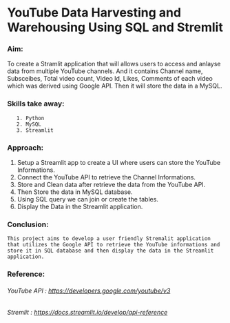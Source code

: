 #  YouTube Data Harvesting and Warehousing Using SQL and Stremlit

### Aim: 
  To create a Stramlit application that will allows users to access and anlayse data from multiple YouTube channels. And it contains Channel name, Subsceibes, Total video count, Video Id, Likes, Comments of each video which was derived using Google API. Then it will store the data in a MySQL.
### Skills take away:
       1. Python 
       2. MySQL 
       3. Streamlit 
### Approach:
  1) Setup a Streamlit app to create a UI where users can store the YouTube Informations.
  2) Connect the YouTube API to retrieve the Channel Informations.
  3) Store and Clean data after retrieve the data from the YouTube API.
  4) Then Store the data in MySQL database.
  5) Using SQL query we can join or create the tables.
  6) Display the Data in the Streamlit application.

### Conclusion:
    This project aims to develop a user friendly Stremalit application that utilizes the Google API to retrieve the YouTube informations and store it in SQL database and then display the data in the Streamlit application.

### Reference:
   ######  YouTube API : https://developers.google.com/youtube/v3
   ######  Stremlit    : https://docs.streamlit.io/develop/api-reference
   
